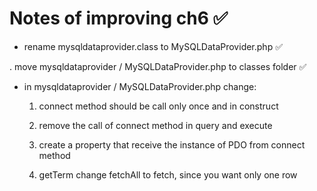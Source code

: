 # Notes of improving ch6 &#9989;

- rename mysqldataprovider.class to MySQLDataProvider.php &#9989;

. move mysqldataprovider / MySQLDataProvider.php to classes folder &#9989;

- in mysqldataprovider / MySQLDataProvider.php change:

    1. connect method should be call only once and in construct

    2. remove the call of connect method in  query and execute

    3. create a property that receive the instance of PDO from connect method

    4. getTerm change fetchAll to fetch, since you want only one row



